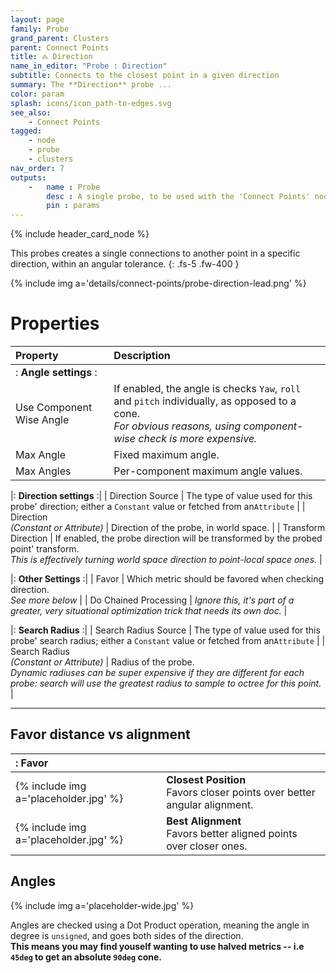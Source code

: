 ```yaml
---
layout: page
family: Probe
grand_parent: Clusters
parent: Connect Points
title: 🝆 Direction
name_in_editor: "Probe : Direction"
subtitle: Connects to the closest point in a given direction
summary: The **Direction** probe ...
color: param
splash: icons/icon_path-to-edges.svg
see_also:
    - Connect Points
tagged: 
    - node
    - probe
    - clusters
nav_order: 7
outputs:
    -   name : Probe
        desc : A single probe, to be used with the 'Connect Points' node
        pin : params
---
```


{% include header_card_node %}

This probes creates a single connections to another point in a specific direction, within an angular tolerance.
{: .fs-5 .fw-400 } 

{% include img a='details/connect-points/probe-direction-lead.png' %}

# Properties

| Property       | Description          |
|:-------------|:------------------|
|: **Angle settings** :|
| Use Component Wise Angle          | If enabled, the angle is checks `Yaw`, `roll` and `pitch` individually, as opposed to a cone.<br>*For obvious reasons, using component-wise check is more expensive.* |
| Max Angle           | Fixed maximum angle. |
| Max Angles           | Per-component maximum angle values. |

|: **Direction settings** :|
| Direction Source           | The type of value used for this probe' direction; either a `Constant` value or fetched from an`Attribute` |
| Direction <br>*(Constant or Attribute)*           | Direction of the probe, in world space. |
| Transform Direction           | If enabled, the probe direction will be transformed by the probed point' transform.<br>*This is effectively turning world space direction to point-local space ones.* |

|: **Other Settings** :|
| Favor           | Which metric should be favored when checking direction.<br>*See more below* |
| Do Chained Processing           | *Ignore this, it's part of a greater, very situational optimization trick that needs its own doc.* |

|: **Search Radius** :|
| Search Radius Source           | The type of value used for this probe' search radius; either a `Constant` value or fetched from an`Attribute` |
| Search Radius <br>*(Constant or Attribute)*           | Radius of the probe.<br>*Dynamic radiuses can be super expensive if they are different for each probe: search will use the greatest radius to sample to octree for this point.* |

---
## Favor distance vs alignment

|: Favor     ||
|:-------------|:------------------|
| {% include img a='placeholder.jpg' %}           | **Closest Position**<br>Favors closer points over better angular alignment. |
| {% include img a='placeholder.jpg' %}           | **Best Alignment**<br>Favors better aligned points over closer ones. |

## Angles

{% include img a='placeholder-wide.jpg' %}

Angles are checked using a Dot Product operation, meaning the angle in degree is `unsigned`, and goes both sides of the direction.  
**This means you may find youself wanting to use halved metrics -- i.e `45deg` to get an absolute `90deg` cone.**